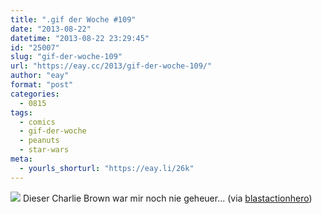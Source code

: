 ```yaml
---
title: ".gif der Woche #109"
date: "2013-08-22"
datetime: "2013-08-22 23:29:45"
id: "25007"
slug: "gif-der-woche-109"
url: "https://eay.cc/2013/gif-der-woche-109/"
author: "eay"
format: "post"
categories:
  - 0815
tags:
  - comics
  - gif-der-woche
  - peanuts
  - star-wars
meta:
  - yourls_shorturl: "https://eay.li/26k"
---
```


![](https://eay.cc/uploads/2013/charliebrownempire.gif) Dieser Charlie Brown war mir noch nie geheuer... (via [blastactionhero](http://blastactionhero.tumblr.com/))
